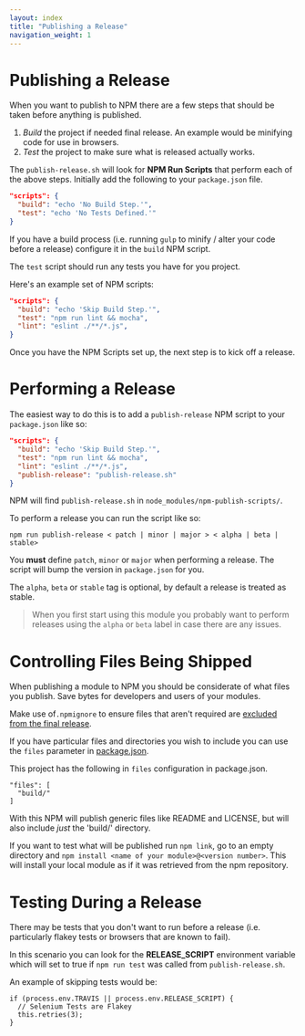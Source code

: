 ```yaml
---
layout: index
title: "Publishing a Release"
navigation_weight: 1
---
```


# Publishing a Release

When you want to publish to NPM there are a few steps that should be taken
before anything is published.

1. *Build* the project if needed final release. An example would be minifying
   code for use in browsers.
1. *Test* the project to make sure what is released actually works.

The `publish-release.sh` will look for **NPM Run Scripts** that perform each
of the above steps. Initially add the following to your `package.json` file.

```json
"scripts": {
  "build": "echo 'No Build Step.'",
  "test": "echo 'No Tests Defined.'"
}
```

If you have a build process (i.e. running `gulp` to minify / alter your
code before a release) configure it in the `build` NPM script.

The `test` script should run any tests you have for you project.

Here's an example set of NPM scripts:

```json
"scripts": {
  "build": "echo 'Skip Build Step.'",
  "test": "npm run lint && mocha",
  "lint": "eslint ./**/*.js",
}
```

Once you have the NPM Scripts set up, the next step is to kick off a release.

# Performing a Release

The easiest way to do this is to add a `publish-release` NPM script to your
`package.json` like so:

```json
"scripts": {
  "build": "echo 'Skip Build Step.'",
  "test": "npm run lint && mocha",
  "lint": "eslint ./**/*.js",
  "publish-release": "publish-release.sh"
}
```

NPM will find `publish-release.sh` in `node_modules/npm-publish-scripts/`.

To perform a release you can run the script like so:

    npm run publish-release < patch | minor | major > < alpha | beta | stable>

You **must** define `patch`, `minor` or `major` when performing a
release. The script will bump the version in `package.json` for you.

The `alpha`, `beta` or `stable` tag is optional, by default a release is
treated as stable.

> When you first start using this module you probably want to
> perform releases using the `alpha` or `beta` label in case there are
> any issues.

# Controlling Files Being Shipped

When publishing a module to NPM you should be considerate of what files you
publish. Save bytes for developers and users of your modules.

Make use of`.npmignore` to ensure files that aren't required are
[excluded from the final release](https://docs.npmjs.com/misc/developers#keeping-files-out-of-your-package).

If you have particular files and directories you wish to include you can
use the `files` parameter in [package.json](https://docs.npmjs.com/files/package.json#files).

This project has the following in `files` configuration in package.json.

    "files": [
      "build/"
    ]

With this NPM will publish generic files like README and LICENSE, but will also
include *just* the 'build/' directory.

If you want to test what will be published run `npm link`, go to an empty
directory and `npm install <name of your module>@<version number>`. This will
install your local module as if it was retrieved from the npm repository.

# Testing During a Release

There may be tests that you don't want to run before a release (i.e.
particularly flakey tests or browsers that are known to fail).

In this scenario you can look for the **RELEASE_SCRIPT** environment variable
which will set to true if `npm run test` was called from `publish-release.sh`.

An example of skipping tests would be:

    if (process.env.TRAVIS || process.env.RELEASE_SCRIPT) {
      // Selenium Tests are Flakey
      this.retries(3);
    }
